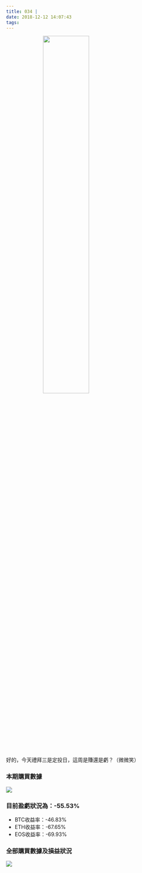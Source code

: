```yaml
---
title: 034 |
date: 2018-12-12 14:07:43
tags:
---
```


<img src="https://firebasestorage.googleapis.com/v0/b/blog-1f60b.appspot.com/o/%E6%95%B2%E9%BB%91%E6%9D%BF.gif?alt=media&token=6c8bcefd-00be-4eed-8a5f-b7943a377dab" width="50%" height="50%"  style="margin: 0 20%"/>

好的，今天禮拜三是定投日，這周是賺還是虧？（微微笑）
### 本期購買數據
![](https://firebasestorage.googleapis.com/v0/b/blog-1f60b.appspot.com/o/%E8%B4%AD%E4%B9%B0%E6%95%B0%E6%8D%AE034.png?alt=media&token=bdfa068e-1619-4df2-bf4e-fb388e7541d4)

### 目前盈虧狀況為：-55.53%
- BTC收益率：-46.83%
- ETH收益率：-67.65%
- EOS收益率：-69.93%

### 全部購買數據及損益狀況
![](https://firebasestorage.googleapis.com/v0/b/blog-1f60b.appspot.com/o/%E5%85%A8%E9%83%A8%E8%B4%AD%E4%B9%B0%E6%95%B0%E6%8D%AE%E5%8F%8A%E6%8D%9F%E7%9B%8A%E7%8A%B6%E5%86%B5034.png?alt=media&token=c2ab9400-60b9-4762-b473-2c2f7ff8e0f9)
